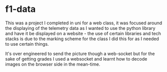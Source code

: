 # f1-data

This was a project I completed in uni for a web class, it was focused around the displaying of the telemetry data as I wanted to use the python library and have it be displayed on a website - the use of certain libraries and tech stacks is due to the marking scheme for the class I did this for as I needed to use certain things. 

It's over engineered to send the picture though a web-socket but for the sake of getting grades I used a websocket and learnt how to decode images on the browser side in the mean-time.
